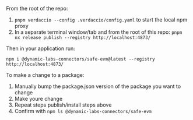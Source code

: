 From the root of the repo:

1. `pnpm verdaccio --config .verdaccio/config.yaml` to start the local npm proxy
2. In a separate terminal window/tab and from the root of this repo: `pnpm nx release publish --registry http://localhost:4873/`


Then in your application run:

`npm i @dynamic-labs-connectors/safe-evm@latest --registry http://localhost:4873/`

To make a change to a package:
1. Manually bump the package.json version of the package you want to change
2. Make youre change
3. Repeat steps publish/install steps above
4. Confirm with `npm ls @dynamic-labs-connectors/safe-evm`